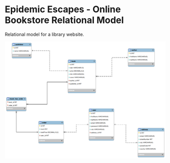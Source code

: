 # Epidemic Escapes - Online Bookstore Relational Model

Relational model for a library website.

![library relational model](./library-relational-model.png)
